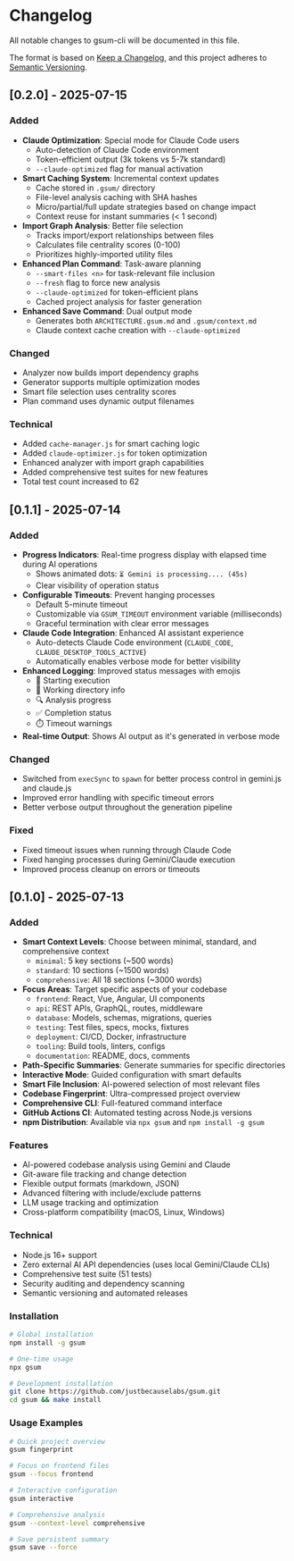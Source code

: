 # Changelog

All notable changes to gsum-cli will be documented in this file.

The format is based on [Keep a Changelog](https://keepachangelog.com/en/1.0.0/),
and this project adheres to [Semantic Versioning](https://semver.org/spec/v2.0.0.html).

## [0.2.0] - 2025-07-15

### Added
- **Claude Optimization**: Special mode for Claude Code users
  - Auto-detection of Claude Code environment
  - Token-efficient output (3k tokens vs 5-7k standard)
  - `--claude-optimized` flag for manual activation
- **Smart Caching System**: Incremental context updates
  - Cache stored in `.gsum/` directory
  - File-level analysis caching with SHA hashes
  - Micro/partial/full update strategies based on change impact
  - Context reuse for instant summaries (< 1 second)
- **Import Graph Analysis**: Better file selection
  - Tracks import/export relationships between files
  - Calculates file centrality scores (0-100)
  - Prioritizes highly-imported utility files
- **Enhanced Plan Command**: Task-aware planning
  - `--smart-files <n>` for task-relevant file inclusion
  - `--fresh` flag to force new analysis
  - `--claude-optimized` for token-efficient plans
  - Cached project analysis for faster generation
- **Enhanced Save Command**: Dual output mode
  - Generates both `ARCHITECTURE.gsum.md` and `.gsum/context.md`
  - Claude context cache creation with `--claude-optimized`

### Changed
- Analyzer now builds import dependency graphs
- Generator supports multiple optimization modes
- Smart file selection uses centrality scores
- Plan command uses dynamic output filenames

### Technical
- Added `cache-manager.js` for smart caching logic
- Added `claude-optimizer.js` for token optimization
- Enhanced analyzer with import graph capabilities
- Added comprehensive test suites for new features
- Total test count increased to 62

## [0.1.1] - 2025-07-14

### Added
- **Progress Indicators**: Real-time progress display with elapsed time during AI operations
  - Shows animated dots: `⏳ Gemini is processing.... (45s)`
  - Clear visibility of operation status
- **Configurable Timeouts**: Prevent hanging processes
  - Default 5-minute timeout
  - Customizable via `GSUM_TIMEOUT` environment variable (milliseconds)
  - Graceful termination with clear error messages
- **Claude Code Integration**: Enhanced AI assistant experience
  - Auto-detects Claude Code environment (`CLAUDE_CODE`, `CLAUDE_DESKTOP_TOOLS_ACTIVE`)
  - Automatically enables verbose mode for better visibility
- **Enhanced Logging**: Improved status messages with emojis
  - 🚀 Starting execution
  - 📍 Working directory info
  - 🔍 Analysis progress
  - ✅ Completion status
  - ⏱️ Timeout warnings
- **Real-time Output**: Shows AI output as it's generated in verbose mode

### Changed
- Switched from `execSync` to `spawn` for better process control in gemini.js and claude.js
- Improved error handling with specific timeout errors
- Better verbose output throughout the generation pipeline

### Fixed
- Fixed timeout issues when running through Claude Code
- Fixed hanging processes during Gemini/Claude execution
- Improved process cleanup on errors or timeouts

## [0.1.0] - 2025-07-13

### Added
- **Smart Context Levels**: Choose between minimal, standard, and comprehensive context
  - `minimal`: 5 key sections (~500 words)
  - `standard`: 10 sections (~1500 words) 
  - `comprehensive`: All 18 sections (~3000 words)
- **Focus Areas**: Target specific aspects of your codebase
  - `frontend`: React, Vue, Angular, UI components
  - `api`: REST APIs, GraphQL, routes, middleware
  - `database`: Models, schemas, migrations, queries
  - `testing`: Test files, specs, mocks, fixtures
  - `deployment`: CI/CD, Docker, infrastructure
  - `tooling`: Build tools, linters, configs
  - `documentation`: README, docs, comments
- **Path-Specific Summaries**: Generate summaries for specific directories
- **Interactive Mode**: Guided configuration with smart defaults
- **Smart File Inclusion**: AI-powered selection of most relevant files
- **Codebase Fingerprint**: Ultra-compressed project overview
- **Comprehensive CLI**: Full-featured command interface
- **GitHub Actions CI**: Automated testing across Node.js versions
- **npm Distribution**: Available via `npx gsum` and `npm install -g gsum`

### Features
- AI-powered codebase analysis using Gemini and Claude
- Git-aware file tracking and change detection
- Flexible output formats (markdown, JSON)
- Advanced filtering with include/exclude patterns
- LLM usage tracking and optimization
- Cross-platform compatibility (macOS, Linux, Windows)

### Technical
- Node.js 16+ support
- Zero external AI API dependencies (uses local Gemini/Claude CLIs)
- Comprehensive test suite (51 tests)
- Security auditing and dependency scanning
- Semantic versioning and automated releases

### Installation
```bash
# Global installation
npm install -g gsum

# One-time usage
npx gsum

# Development installation
git clone https://github.com/justbecauselabs/gsum.git
cd gsum && make install
```

### Usage Examples
```bash
# Quick project overview
gsum fingerprint

# Focus on frontend files
gsum --focus frontend

# Interactive configuration
gsum interactive

# Comprehensive analysis
gsum --context-level comprehensive

# Save persistent summary
gsum save --force
```